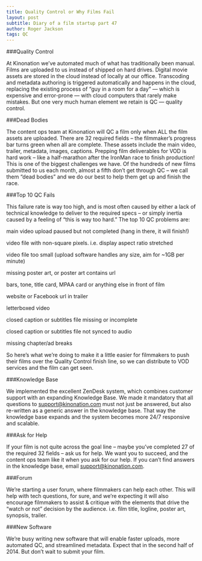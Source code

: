 ```yaml
---
title: Quality Control or Why Films Fail
layout: post
subtitle: Diary of a film startup part 47
author: Roger Jackson
tags: QC
---
```

###Quality Control

At Kinonation we’ve automated much of what has traditionally been manual. Films are uploaded to us instead of shipped on hard drives. Digital movie assets are stored in the cloud instead of locally at our office. Transcoding and metadata authoring is triggered automatically and happens in the cloud, replacing the existing process of “guy in a room for a day” — which is expensive and error-prone — with cloud computers that rarely make mistakes. But one very much human element we retain is QC — quality control.

###Dead Bodies

The content ops team at Kinonation will QC a film only when ALL the film assets are uploaded. There are 32 required fields – the filmmaker’s progress bar turns green when all are complete. These assets include the main video, trailer, metadata, images, captions. Prepping film deliverables for VOD is hard work – like a half-marathon after the IronMan race to finish production! This is one of the biggest challenges we have. Of the hundreds of new films submitted to us each month, almost a fifth don’t get through QC – we call them “dead bodies” and we do our best to help them get up and finish the race.

###Top 10 QC Fails

This failure rate is way too high, and is most often caused by either a lack of technical knowledge to deliver to the required specs – or simply inertia caused by a feeling of “this is way too hard.” The top 10 QC problems are:

main video upload paused but not completed (hang in there, it will finish!)

video file with non-square pixels. i.e. display aspect ratio stretched

video file too small (upload software handles any size, aim for ~1GB per minute)

missing poster art, or poster art contains url

bars, tone, title card, MPAA card or anything else in front of film

website or Facebook url in trailer

letterboxed video

closed caption or subtitles file missing or incomplete

closed caption or subtitles file not synced to audio

missing chapter/ad breaks

So here’s what we’re doing to make it a little easier for filmmakers to push their films over the Quality Control finish line, so we can distribute to VOD services and the film can get seen.

###Knowledge Base

We implemented the excellent ZenDesk system, which combines customer support with an expanding Knowledge Base. We made it mandatory that all questions to support@kinonation.com must not just be answered, but also re-written as a generic answer in the knowledge base. That way the knowledge base expands and the system becomes more 24/7 responsive and scalable.

###Ask for Help

If your film is not quite across the goal line – maybe you’ve completed 27 of the required 32 fields – ask us for help. We want you to succeed, and the content ops team like it when you ask for our help. If you can’t find answers in the knowledge base, email support@kinonation.com.

###Forum

We’re starting a user forum, where filmmakers can help each other. This will help with tech questions, for sure, and we’re expecting it will also encourage filmmakers to assist & critique with the elements that drive the “watch or not” decision by the audience. i.e. film title, logline, poster art, synopsis, trailer.

###New Software

We’re busy writing new software that will enable faster uploads, more automated QC, and streamlined metadata. Expect that in the second half of 2014. But don’t wait to submit your film.
